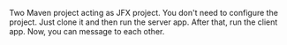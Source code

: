 Two Maven project acting as JFX project. You don't need to configure the project. Just clone it and then run the server app. After that, run the client app. Now, you can message to each other.
